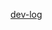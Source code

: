 [dev-log](https://docs.google.com/document/d/1AVjcKFWLOuFSZFgYm0Seyh1FA1Gmrh5uK7wsLx-WO-0/edit?usp=sharing)